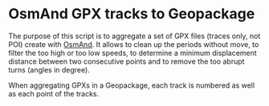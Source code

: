 # OsmAnd GPX tracks to Geopackage
The purpose of this script is to aggregate a set of GPX files (traces only, not POI) create with [OsmAnd](https://osmand.net/). It allows to clean up the periods without move, to filter the too high or too low speeds, to determine a minimum displacement distance between two consecutive points and to remove the too abrupt turns (angles in degree).

When aggregating GPXs in a Geopackage, each track is numbered as well as each point of the tracks.

